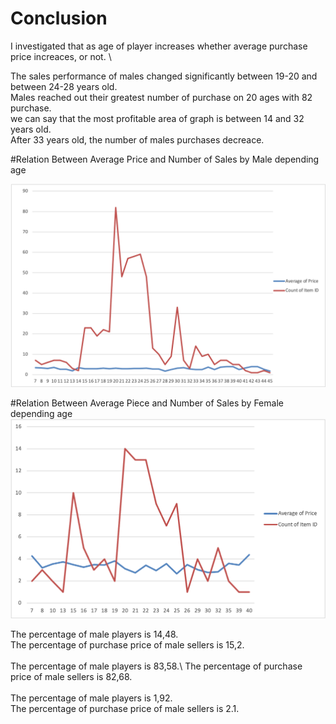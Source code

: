# Conclusion

I investigated that as age of player increases whether average purchase price increaces, or not. \

The sales performance of males changed significantly between 19-20 and between 24-28 years old.\
Males reached out their greatest number of purchase on 20 ages with 82 purchase.\
we can say that the most profitable area of graph is between 14 and 32 years old.\
After 33 years old, the number of males purchases decreace.

#Relation Between Average Price and Number of Sales by Male depending age

![alt text](https://github.com/warshophysical/pandas-challenge/blob/main/HeroesOfPymoli/Resources/Picture1.png?raw=true)



#Relation Between Average Piece and Number of Sales by Female depending age
![alt text](https://github.com/warshophysical/pandas-challenge/blob/main/HeroesOfPymoli/Resources/Picture2.png?raw=true)



The percentage of male players is 14,48. \
The percentage of purchase price of male sellers is 15,2. \
\
The percentage of male players is 83,58.\ 
The percentage of purchase price of male sellers is 82,68. \
\
The percentage of male players is 1,92. \
The percentage of purchase price of male sellers is 2.1. 


